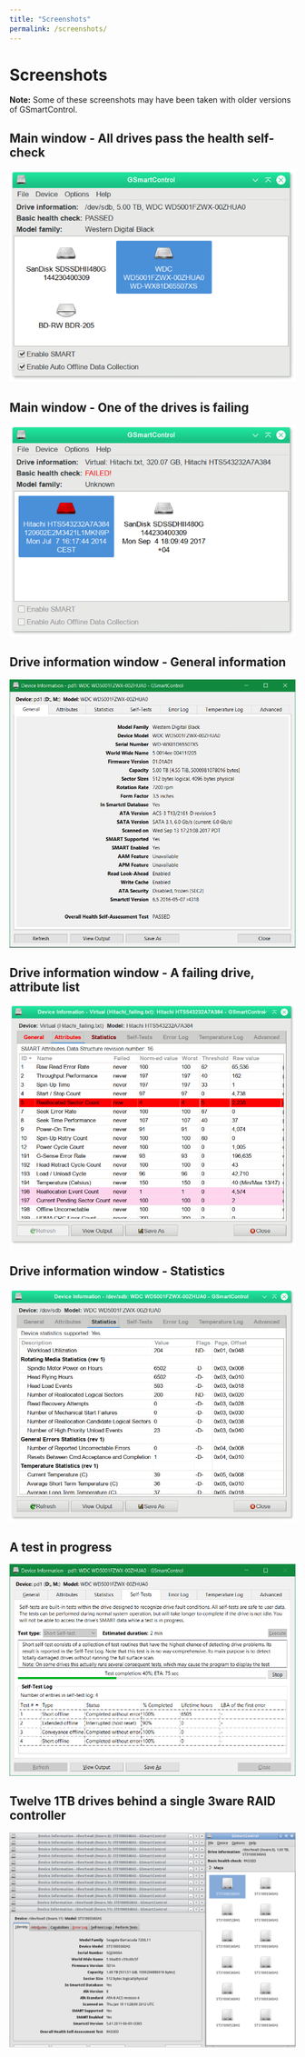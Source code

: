 ```yaml
---
title: "Screenshots"
permalink: /screenshots/
---
```


# Screenshots

**Note:** Some of these screenshots may have been taken with older versions
of GSmartControl.

## Main window - All drives pass the health self-check

![3ware RAID](screenshots/main_ok.png)


## Main window - One of the drives is failing

![3ware RAID](screenshots/main_failing.png)


## Drive information window - General information

![3ware RAID](screenshots/info_identity.png)


## Drive information window - A failing drive, attribute list

![3ware RAID](screenshots/info_failing.png)


## Drive information window - Statistics

![3ware RAID](screenshots/info_stats.png)


## A test in progress

![3ware RAID](screenshots/info_testing.png)


## Twelve 1TB drives behind a single 3ware RAID controller

![3ware RAID](screenshots/3ware-raid.png)

